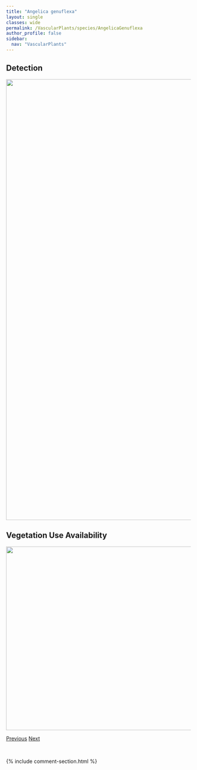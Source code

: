 ```yaml
---
title: "Angelica genuflexa"
layout: single
classes: wide
permalink: /VascularPlants/species/AngelicaGenuflexa
author_profile: false
sidebar:
  nav: "VascularPlants"
---
```


<h2>Detection</h2>

<a href="https://drive.google.com/uc?export=view&id=1qWnkA6krschYV4Pa1HcActYCOivMseA6">
<img src="https://drive.google.com/uc?export=view&id=1qWnkA6krschYV4Pa1HcActYCOivMseA6" height = "1200" width = "800">
</a>


<h2>Vegetation Use Availability</h2>

<a href="https://drive.google.com/uc?export=view&id=1eslM6OJjdkEXmP92lEt4Db2nHj6lOF0f">
<img src="https://drive.google.com/uc?export=view&id=1eslM6OJjdkEXmP92lEt4Db2nHj6lOF0f" height = "500" width = "1000">
</a>


<a href="/DevelopmentWebsite/VascularPlants/species/AnethumGraveolens" class="pagination--pager" title="Anethum graveolens">Previous</a> <a href="/DevelopmentWebsite/VascularPlants/species/AntennariaAlpina" class="pagination--pager" title="Antennaria alpina">Next</a>

<p>&nbsp;</p>

{% include comment-section.html %}
